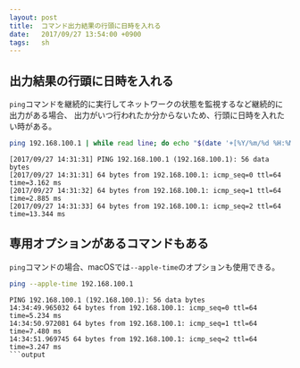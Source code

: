 ```yaml
---
layout: post
title:  コマンド出力結果の行頭に日時を入れる
date:   2017/09/27 13:54:00 +0900
tags:   sh
---
```


## 出力結果の行頭に日時を入れる

`ping`コマンドを継続的に実行してネットワークの状態を監視するなど継続的に出力がある場合、
出力がいつ行われたか分からないため、行頭に日時を入れたい時がある。

```sh
ping 192.168.100.1 | while read line; do echo "$(date '+[%Y/%m/%d %H:%M:%S]') $line"; done
```

```output
[2017/09/27 14:31:31] PING 192.168.100.1 (192.168.100.1): 56 data bytes
[2017/09/27 14:31:31] 64 bytes from 192.168.100.1: icmp_seq=0 ttl=64 time=3.162 ms
[2017/09/27 14:31:32] 64 bytes from 192.168.100.1: icmp_seq=1 ttl=64 time=2.885 ms
[2017/09/27 14:31:33] 64 bytes from 192.168.100.1: icmp_seq=2 ttl=64 time=13.344 ms
```

## 専用オプションがあるコマンドもある

`ping`コマンドの場合、macOSでは`--apple-time`のオプションも使用できる。

```sh
ping --apple-time 192.168.100.1
```

```output
PING 192.168.100.1 (192.168.100.1): 56 data bytes
14:34:49.965032 64 bytes from 192.168.100.1: icmp_seq=0 ttl=64 time=5.234 ms
14:34:50.972081 64 bytes from 192.168.100.1: icmp_seq=1 ttl=64 time=7.480 ms
14:34:51.969745 64 bytes from 192.168.100.1: icmp_seq=2 ttl=64 time=3.247 ms
```output
